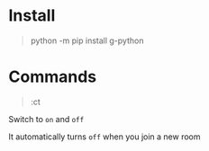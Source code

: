 # Install

> python -m pip install g-python

# Commands

> :ct

Switch to `on` and `off`

It automatically turns `off` when you join a new room